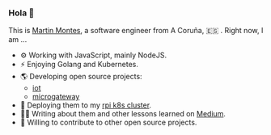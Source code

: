 ### Hola 👋

This is [Martin Montes](https://mmontes11.github.io/), a software engineer from A Coruña, 🇪🇸 . Right now, I am ...

- ⚙️ Working with JavaScript, mainly NodeJS.
- ⚡ Enjoying Golang and Kubernetes.
- 🌎 Developing open source projects:
  - [iot](https://github.com/mmontes11/iot)
  - [microgateway](https://github.com/gosmo-devs/microgateway)
- 🚀 Deploying them to my [rpi k8s cluster](https://itnext.io/deploying-a-microservice-oriented-application-to-kubernetes-from-zero-to-production-416a173a8505).
- ✍🏻 Writing about them and other lessons learned on [Medium](https://medium.com/@mmontes11).
- 🌱 Willing to contribute to other open source projects.
